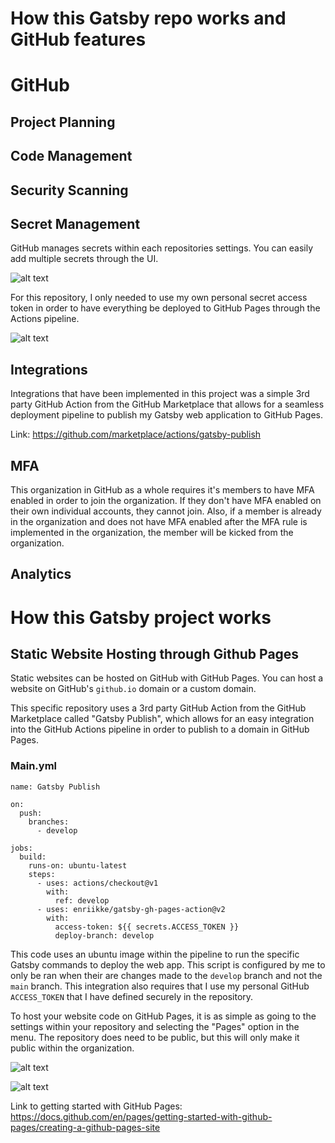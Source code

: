 # How this Gatsby repo works and GitHub features

# GitHub

## Project Planning

## Code Management

## Security Scanning

## Secret Management
GitHub manages secrets within each repositories settings. You can easily add multiple secrets through the UI.

![alt text](https://miro.medium.com/max/700/1*CcuLAS9gezSz-6d6Lydw3Q.png)

For this repository, I only needed to use my own personal secret access token in order to have everything be deployed to GitHub Pages through the Actions pipeline.

![alt text](https://i.gyazo.com/cbd3c5f075582458f0c94bfcd4df8bad.png)
## Integrations
Integrations that have been implemented in this project was a simple 3rd party GitHub Action from the GitHub Marketplace that allows for a seamless deployment pipeline to publish my Gatsby web application to GitHub Pages.

Link: https://github.com/marketplace/actions/gatsby-publish

## MFA
This organization in GitHub as a whole requires it's members to have MFA enabled in order to join the organization. If they don't have MFA enabled on their own individual accounts, they cannot join. Also, if a member is already in the organization and does not have MFA enabled after the MFA rule is implemented in the organization, the member will be kicked from the organization.

## Analytics

# How this Gatsby project works

## Static Website Hosting through Github Pages
Static websites can be hosted on GitHub with GitHub Pages. You can host a website on GitHub's `github.io` domain or a custom domain.

This specific repository uses a 3rd party GitHub Action from the GitHub Marketplace called "Gatsby Publish", which allows for an easy integration into the GitHub Actions pipeline in order to publish to a domain in GitHub Pages.

### Main.yml
```
name: Gatsby Publish

on:
  push:
    branches:
      - develop

jobs:
  build:
    runs-on: ubuntu-latest
    steps:
      - uses: actions/checkout@v1
        with:
          ref: develop
      - uses: enriikke/gatsby-gh-pages-action@v2
        with:
          access-token: ${{ secrets.ACCESS_TOKEN }}
          deploy-branch: develop
```
This code uses an ubuntu image within the pipeline to run the specific Gatsby commands to deploy the web app. This script is configured by me to only be ran when their are changes made to the `develop` branch and not the `main` branch. This integration also requires that I use my personal GitHub `ACCESS_TOKEN` that I have defined securely in the repository.

To host your website code on GitHub Pages, it is as simple as going to the settings within your repository and selecting the "Pages" option in the menu. The repository does need to be public, but this will only make it public within the organization.

![alt text](https://docs.github.com/assets/images/help/repository/repo-actions-settings.png)

![alt text](https://docs.github.com/assets/images/help/pages/pages-tab.png)

Link to getting started with GitHub Pages: https://docs.github.com/en/pages/getting-started-with-github-pages/creating-a-github-pages-site
